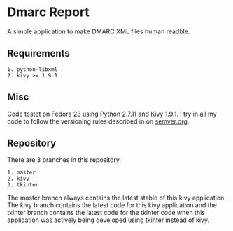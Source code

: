 # Dmarc Report

A simple application to make DMARC XML files human readble.

## Requirements

    1. python-libxml
    2. kivy >= 1.9.1

## Misc

Code testet on Fedora 23 using Python 2.7.11 and Kivy 1.9.1.
I try in all my code to follow the versioning rules described in on
[semver.org][01].

## Repository

There are 3 branches in this repository.

    1. master
    2. kivy
    3. tkinter

The master branch always contains the latest stable of this kivy application.
The kivy branch contains the latest code for this kivy application and the
tkinter branch contains the latest code for the tkinter code when this
application was actively being developed using tkinter instead of kivy.


[01]: http://semver.org/ "Semantic Versioning."
